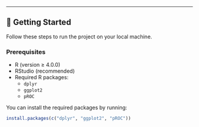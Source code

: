 
---

## 🚀 Getting Started

Follow these steps to run the project on your local machine.

### Prerequisites

- R (version ≥ 4.0.0)
- RStudio (recommended)
- Required R packages:
  - `dplyr`
  - `ggplot2`
  - `pROC`

You can install the required packages by running:

```r
install.packages(c("dplyr", "ggplot2", "pROC"))
